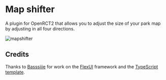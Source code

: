 # Map shifter

A plugin for OpenRCT2 that allows you to adjust the size of your park map by adjusting in all four directions.

![mapshifter](https://github.com/fidwell/OpenRct2-MapShifter/assets/5436387/6b233e91-20b0-4537-8373-497465a4f615)

## Credits

Thanks to [Basssiiie](https://github.com/Basssiiie/) for work on the [FlexUI](https://github.com/Basssiiie/OpenRCT2-FlexUI) framework and the [TypeScript template](https://github.com/Basssiiie/OpenRCT2-Simple-Typescript-Template).

